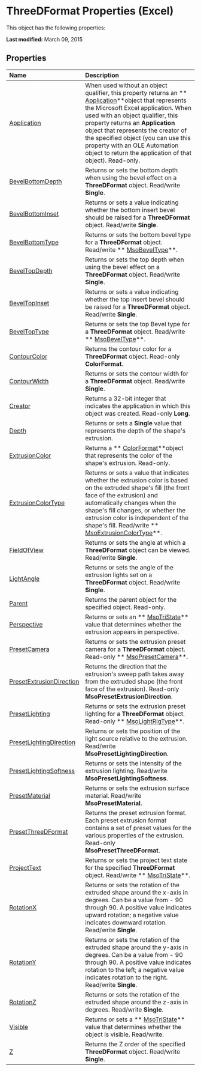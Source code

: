 
# ThreeDFormat Properties (Excel)
This object has the following properties:

 **Last modified:** March 09, 2015


## Properties



|**Name**|**Description**|
|:-----|:-----|
| [Application](3921f7fa-7ce8-3a70-acb2-45c8913dd909.md)|When used without an object qualifier, this property returns an  ** [Application](19b73597-5cf9-4f56-8227-b5211f657f6f.md)**object that represents the Microsoft Excel application. When used with an object qualifier, this property returns an  **Application** object that represents the creator of the specified object (you can use this property with an OLE Automation object to return the application of that object). Read-only.|
| [BevelBottomDepth](8831903c-cb29-d04a-3f58-8c3d9745dbe2.md)|Returns or sets the bottom depth when using the bevel effect on a  **ThreeDFormat** object. Read/write **Single**.|
| [BevelBottomInset](35afcfc6-d18b-d6c5-36c3-c0afa0a2f0ca.md)|Returns or sets a value indicating whether the bottom insert bevel should be raised for a  **ThreeDFormat** object. Read/write **Single**.|
| [BevelBottomType](606feaa0-6851-6872-c0f6-681eb064c616.md)|Returns or sets the bottom bevel type for a  **ThreeDFormat** object. Read/write ** [MsoBevelType](2404d6cf-0c64-fca5-59bc-098847018f99.md)**.|
| [BevelTopDepth](41fb90c9-3109-8029-66a6-2ac3fabbbdff.md)|Returns or sets the top depth when using the bevel effect on a  **ThreeDFormat** object. Read/write **Single**.|
| [BevelTopInset](c178decf-eed4-bf41-26e5-ab53db5f7dc0.md)|Returns or sets a value indicating whether the top insert bevel should be raised for a  **ThreeDFormat** object. Read/write **Single**.|
| [BevelTopType](1fa1b3d7-7664-2f33-219b-5128fedb23c8.md)|Returns or sets the top Bevel type for a  **ThreeDFormat** object. Read/write ** [MsoBevelType](2404d6cf-0c64-fca5-59bc-098847018f99.md)**.|
| [ContourColor](9941bad6-ab7d-1d51-a766-dda2ddf97f27.md)|Returns the contour color for a  **ThreeDFormat** object. Read-only **ColorFormat**.|
| [ContourWidth](1a42f2f6-e820-3f33-e304-8dc85aeabfd0.md)|Returns or sets the contour width for a  **ThreeDFormat** object. Read/write **Single**.|
| [Creator](adae19fb-0ef7-6366-e70d-ff43b443419a.md)|Returns a 32-bit integer that indicates the application in which this object was created. Read-only  **Long**.|
| [Depth](1fce69d1-6813-1f92-d457-6a6c36de7dba.md)|Returns or sets a  **Single** value that represents the depth of the shape's extrusion.|
| [ExtrusionColor](d9c76fe5-69dc-5bdd-8882-7f06ba083947.md)|Returns a  ** [ColorFormat](9bb6bc1f-9886-d290-a336-068f84cad1a9.md)**object that represents the color of the shape's extrusion. Read-only.|
| [ExtrusionColorType](cb463711-c8a3-5ac4-c81c-83d7b2d6b824.md)|Returns or sets a value that indicates whether the extrusion color is based on the extruded shape's fill (the front face of the extrusion) and automatically changes when the shape's fill changes, or whether the extrusion color is independent of the shape's fill. Read/write  ** [MsoExtrusionColorType](6acf7f2b-3d7b-15e3-f468-7dcb20865dc1.md)**.|
| [FieldOfView](6c77f573-dc70-202a-3bbc-c24417dc77fd.md)|Returns or sets the angle at which a  **ThreeDFormat** object can be viewed. Read/write **Single**.|
| [LightAngle](07b676ce-11df-282f-34ff-6625db0114f6.md)|Returns or sets the angle of the extrusion lights set on a  **ThreeDFormat** object. Read/write **Single**.|
| [Parent](3930aa9d-0e65-f8b4-888d-5ed28b8373ab.md)|Returns the parent object for the specified object. Read-only.|
| [Perspective](9f31508e-c723-e55a-07a9-cef1bc526136.md)|Returns or sets an  ** [MsoTriState](2036cfc9-be7d-e05c-bec7-af05e3c3c515.md)** value that determines whether the extrusion appears in perspective.|
| [PresetCamera](0f172ca4-dd18-fc5c-e2d1-725e0a54e187.md)|Returns or sets the extrusion preset camera for a  **ThreeDFormat** object. Read-only ** [MsoPresetCamera](b7495803-a2f1-1dca-da3a-714d6fe9ba56.md)**.|
| [PresetExtrusionDirection](61f75976-03d4-b449-31e3-e0c7839cce92.md)|Returns the direction that the extrusion's sweep path takes away from the extruded shape (the front face of the extrusion). Read-only  **MsoPresetExtrusionDirection**.|
| [PresetLighting](68ff6d02-167c-8be0-c785-879431f5ef5c.md)|Returns or sets the extrusion preset lighting for a  **ThreeDFormat** object. Read-only ** [MsoLightRigType](54a42ee8-a029-0580-eddc-adc305f34d0d.md)**.|
| [PresetLightingDirection](5aea55a7-1718-a741-fc9b-f3e402469651.md)|Returns or sets the position of the light source relative to the extrusion. Read/write  **MsoPresetLightingDirection**.|
| [PresetLightingSoftness](e63a483b-16c6-edab-6a16-b539f0a424cb.md)|Returns or sets the intensity of the extrusion lighting. Read/write  **MsoPresetLightingSoftness**.|
| [PresetMaterial](f9dd825a-7fb3-5d59-77d1-8ef861b9adc8.md)|Returns or sets the extrusion surface material. Read/write  **MsoPresetMaterial**.|
| [PresetThreeDFormat](678fa7f1-7cdc-ce05-98f7-bc6252eb3df1.md)|Returns the preset extrusion format. Each preset extrusion format contains a set of preset values for the various properties of the extrusion. Read-only  **MsoPresetThreeDFormat**.|
| [ProjectText](b4d1b408-baca-1b04-3ee5-e2c160dd08eb.md)| Returns or sets the project text state for the specified **ThreeDFormat** object. Read/write ** [MsoTriState](2036cfc9-be7d-e05c-bec7-af05e3c3c515.md)**.|
| [RotationX](e9866449-2d84-1e47-276b-69c2feec713c.md)|Returns or sets the rotation of the extruded shape around the x-axis in degrees. Can be a value from - 90 through 90. A positive value indicates upward rotation; a negative value indicates downward rotation. Read/write  **Single**.|
| [RotationY](71d6e255-eb1c-62bc-61f2-8b4f8be3ad6f.md)|Returns or sets the rotation of the extruded shape around the y-axis in degrees. Can be a value from - 90 through 90. A positive value indicates rotation to the left; a negative value indicates rotation to the right. Read/write  **Single**.|
| [RotationZ](4e28396e-9d1e-4d2c-920c-e49e735cee27.md)|Returns or sets the rotation of the extruded shape around the z-axis in degrees. Read/write  **Single**.|
| [Visible](5ad30743-d33e-6b53-1130-f7c5015d0a1f.md)|Returns or sets a  ** [MsoTriState](2036cfc9-be7d-e05c-bec7-af05e3c3c515.md)** value that determines whether the object is visible. Read/write.|
| [Z](7f4de241-5544-ac97-3bb6-0d84751c1cf7.md)|Returns the Z order of the specified  **ThreeDFormat** object. Read/write **Single**.|

